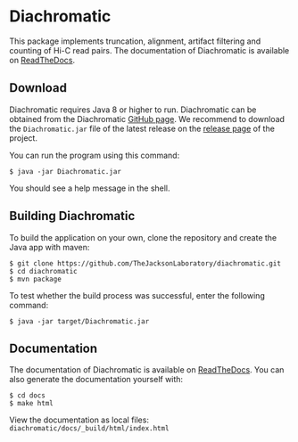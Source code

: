 # Diachromatic

This package implements truncation, alignment, artifact filtering and counting of Hi-C read pairs. The documentation of Diachromatic is available on [ReadTheDocs](https://diachromatic.readthedocs.io/en/latest).


## Download

Diachromatic requires Java 8 or higher to run. Diachromatic can be obtained from the Diachromatic [GitHub page](https://github.com/TheJacksonLaboratory/diachromatic). We recommend to download the ``Diachromatic.jar`` file of the latest release on the [release page](https://github.com/TheJacksonLaboratory/diachromatic/releases) of the project.

You can run the program using this command:

	$ java -jar Diachromatic.jar

You should see a help message in the shell.


## Building Diachromatic

To build the application on your own, clone the repository and create the Java app with maven:

	$ git clone https://github.com/TheJacksonLaboratory/diachromatic.git
	$ cd diachromatic
	$ mvn package

To test whether the build process was successful, enter the following command:

	$ java -jar target/Diachromatic.jar


## Documentation

The documentation of Diachromatic is available on [ReadTheDocs](https://diachromatic.readthedocs.io/en/latest). You can also generate the documentation yourself with:

	$ cd docs
	$ make html

View the documentation as local files: ``diachromatic/docs/_build/html/index.html``

